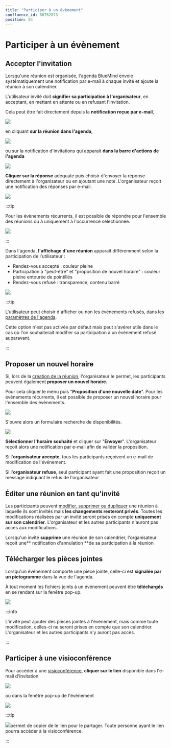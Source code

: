 ```yaml
---
title: "Participer à un évènement"
confluence_id: 86762873
position: 84
---
```

# Participer à un évènement


## Accepter l'invitation

Lorsqu'une réunion est organisée, l'agenda BlueMind envoie systématiquement une notification par e-mail à chaque invité et ajoute la réunion à son calendrier.

L'utilisateur invité doit **signifier sa participation à l'organisateur**, en acceptant, en mettant en attente ou en refusant l'invitation.

Cela peut être fait directement depuis la **notification reçue par e-mail**,

![](../../attachments/86762873/86764781.png)


en cliquant **sur la réunion dans l'agenda**,

![](../../attachments/86762873/86764784.png)


ou sur la notification d'invitations qui apparait **dans la barre d'actions de l'agenda**

![](../../attachments/86762873/86764785.png)


**Cliquer sur la réponse** adéquate puis choisir d'envoyer la réponse directement à l'organisateur ou en ajoutant une note. L'organisateur reçoit une notification des réponses par e-mail.

![](../../attachments/86762873/86764776.png)


:::tip

Pour les évènements récurrents, il est possible de répondre pour l'ensemble des réunions ou à uniquement à l'occurrence sélectionnée.

![](../../attachments/86762873/86764777.png)

:::


Dans l'agenda, **l'affichage d'une réunion** apparaît différemment selon la participation de l'utilisateur :

- Rendez-vous accepté : couleur pleine
- Participation à "peut-être" et "proposition de nouvel horaire" : couleur pleine entourée de pointillés
- Rendez-vous refusé : transparence, contenu barré


![](../../attachments/86762873/86764771.png)


:::tip

L'utilisateur peut choisir d'afficher ou non les événements refusés, dans les [paramètres de l'agenda](/Guide_de_l_utilisateur/L_agenda_4.7/Paramétrer_l_agenda/).

Cette option n'est pas activée par défaut mais peut s'avérer utile dans le cas où l'on souhaiterait modifier sa participation à un événement refusé auparavant.

:::

## Proposer un nouvel horaire

Si, lors de la [création de la réunion](/Guide_de_l_utilisateur/L_agenda_4.7/Organiser_une_réunion/), l'organisateur le permet, les participants peuvent également **proposer un nouvel horaire.**

Pour cela cliquer le menu puis "**Proposition d'une nouvelle date**". Pour les évènements récurrents, il est possible de proposer un nouvel horaire pour l'ensemble des évènements.

![](../../attachments/86762873/86764779.png)

S'ouvre alors un formulaire recherche de disponibilités.

![](../../attachments/86762873/86764778.png)

**Sélectionner l'horaire souhaité** et cliquer sur "**Envoyer**". L'organisateur reçoit alors une notification par e-mail afin de valider la proposition.

Si l'**organisateur accepte**, tous les participants reçoivent un e-mail de modification de l'événement.

Si l'**organisateur refuse**, seul participant ayant fait une proposition reçoit un message indiquant le refus de l'organisateur


## Éditer une réunion en tant qu'invité

Les participants peuvent [modifier, supprimer ou dupliquer](/Guide_de_l_utilisateur/L_agenda_4.7/Éditer_un_évènement/) une réunion à laquelle ils sont invités mais **les changements resteront privés**. Toutes les modifications réalisées par un invité seront prises en compte **uniquement sur son calendrier**. L'organisateur et les autres participants n'auront pas accès aux modifications.

Lorsqu'un invité **supprime** une réunion de son calendrier, l'organisateur reçoit une** notification d'annulation **de sa participation à la réunion

## Télécharger les pièces jointes

Lorsqu'un événement comporte une pièce jointe, celle-ci est **signalée par un pictogramme** dans la vue de l'agenda.

À tout moment les fichiers joints à un événement peuvent être **téléchargés** en se rendant sur la fenêtre pop-up.

![](../../attachments/86762873/86764770.png)


:::info

L'invité peut ajouter des pièces jointes à l'évènement, mais comme toute modification, celles-ci ne seront prises en compte que son calendrier. L'organisateur et les autres participants n'y auront pas accès.

:::

## Participer à une visioconférence

Pour accéder à une [visioconférence](/Guide_de_l_utilisateur/La_visioconférence_4.7/), **cliquer sur le lien** disponible dans l'e-mail d'invitation

![](../../attachments/86762873/86764769.png)


ou dans la fenêtre pop-up de l'évènement

![](../../attachments/86762873/86764767.png)


:::tip

![](../../attachments/86762873/86764766.png)permet de copier de le lien pour le partager. Toute personne ayant le lien pourra accéder à la visioconférence.

:::


